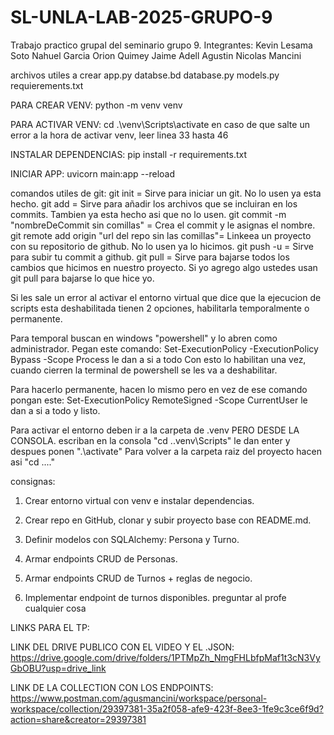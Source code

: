 # SL-UNLA-LAB-2025-GRUPO-9
Trabajo practico grupal del seminario grupo 9.
Integrantes:
Kevin Lesama Soto
Nahuel Garcia
Orion Quimey Jaime Adell
Agustin Nicolas Mancini

archivos utiles a crear
app.py
databse.bd
database.py
models.py
requierements.txt

PARA CREAR VENV:
python -m venv venv

PARA ACTIVAR VENV:
cd .\venv\Scripts\activate
en caso de que salte un error a la hora de activar venv, leer linea 33 hasta 46

INSTALAR DEPENDENCIAS:
pip install -r requirements.txt

INICIAR APP:
uvicorn main:app --reload

comandos utiles de git:
git init = Sirve para iniciar un git. No lo usen ya esta hecho.
git add = Sirve para añadir los archivos que se incluiran en los commits. Tambien ya esta hecho asi que no lo usen.
git commit -m "nombreDeCommit sin comillas" = Crea el commit y le asignas el nombre.
git remote add origin "url del repo sin las comillas"= Linkeea un proyecto con su repositorio de github. No lo usen ya lo hicimos.
git push -u = Sirve para subir tu commit a github.
git pull = Sirve para bajarse todos los cambios que hicimos en nuestro proyecto. Si yo agrego algo ustedes usan git pull para bajarse lo que hice yo.

Si les sale un error al activar el entorno virtual que dice que la ejecucion de scripts esta deshabilitada tienen 2 opciones, habilitarla temporalmente o permanente.

Para temporal buscan en windows "powershell" y lo abren como administrador.
Pegan este comando: Set-ExecutionPolicy -ExecutionPolicy Bypass -Scope Process
le dan a si a todo
Con esto lo habilitan una vez, cuando cierren la terminal de powershell se les va a deshabilitar.

Para hacerlo permanente, hacen lo mismo pero en vez de ese comando pongan este:
Set-ExecutionPolicy RemoteSigned -Scope CurrentUser
le dan a si a todo y listo.

Para activar el entorno deben ir a la carpeta de .venv PERO DESDE LA CONSOLA.
escriban en la consola "cd .\.venv\Scripts" le dan enter y despues ponen ".\activate"
Para volver a la carpeta raiz del proyecto hacen asi "cd ..\..\"

consignas: 
1. Crear entorno virtual con venv e instalar dependencias.


2. Crear repo en GitHub, clonar y subir proyecto base con README.md.


3. Definir modelos con SQLAlchemy: Persona y Turno.


4. Armar endpoints CRUD de Personas.


5. Armar endpoints CRUD de Turnos + reglas de negocio.


6. Implementar endpoint de turnos disponibles.
preguntar al profe cualquier cosa



LINKS PARA EL TP:

LINK DEL DRIVE PUBLICO CON EL VIDEO Y EL .JSON: https://drive.google.com/drive/folders/1PTMpZh_NmgFHLbfpMaf1t3cN3VyGbOBU?usp=drive_link

LINK DE LA COLLECTION CON LOS ENDPOINTS: https://www.postman.com/agusmancini/workspace/personal-workspace/collection/29397381-35a2f058-afe9-423f-8ee3-1fe9c3ce6f9d?action=share&creator=29397381

